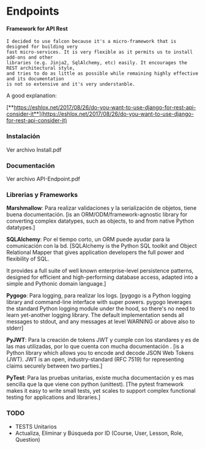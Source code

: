 # Endpoints

#### Framework for API Rest

```
I decided to use falcon because it's a micro-framework that is designed for building very
fast micro-services. It is very flexible as it permits us to install add-ons and other
libraries (e.g. Jinja2, SqlAlchemy, etc) easily. It encourages the REST architectural style,
and tries to do as little as possible while remaining highly effective and its documentation
is not so extensive and it's very understanble.
```

A good explanation:

[**https://eshlox.net/2017/08/26/do-you-want-to-use-django-for-rest-api-consider-it**](https://eshlox.net/2017/08/26/do-you-want-to-use-django-for-rest-api-consider-it)

### Instalación

Ver archivo Install.pdf

### Documentación

Ver archivo API-Endpoint.pdf

### Librerias y Frameworks

**Marshmallow**: Para realizar validaciones y la serialización de objetos, tiene buena documentación. [is an ORM/ODM/framework-agnostic library for converting complex datatypes, such as objects, to and from native Python datatypes.]

**SQLAlchemy**: Por el tiempo corto, un ORM puede ayudar para la comunicación con la bd. [SQLAlchemy is the Python SQL toolkit and Object Relational Mapper that gives application developers the full power and flexibility of SQL.

It provides a full suite of well known enterprise-level persistence patterns, designed for efficient and high-performing database access, adapted into a simple and Pythonic domain language.]

**Pygogo**: Para logging, para realizar los logs. [pygogo is a Python logging library and command-line interface with super powers. pygogo leverages the standard Python logging module under the hood, so there's no need to learn yet-another logging library. The default implementation sends all messages to stdout, and any messages at level WARNING or above also to stderr]


**PyJWT**: Para la creación de tokens JWT y cumple con los standares y es de las mas utilizadas, por lo que cuenta con mucha documentación . [is a Python library which allows you to encode and decode JSON Web Tokens (JWT). JWT is an open, industry-standard (RFC 7519) for representing claims securely between two parties.]

**PyTest**: Para las pruebas unitarias, existe mucha documentación y es mas sencilla que la que viene con python (unittest). [The pytest framework makes it easy to write small tests, yet scales to support complex functional testing for applications and libraries.]

### TODO

- TESTS Unitarios
- Actualiza, Eliminar y Búsqueda por ID (Course, User, Lesson, Role, Question)
